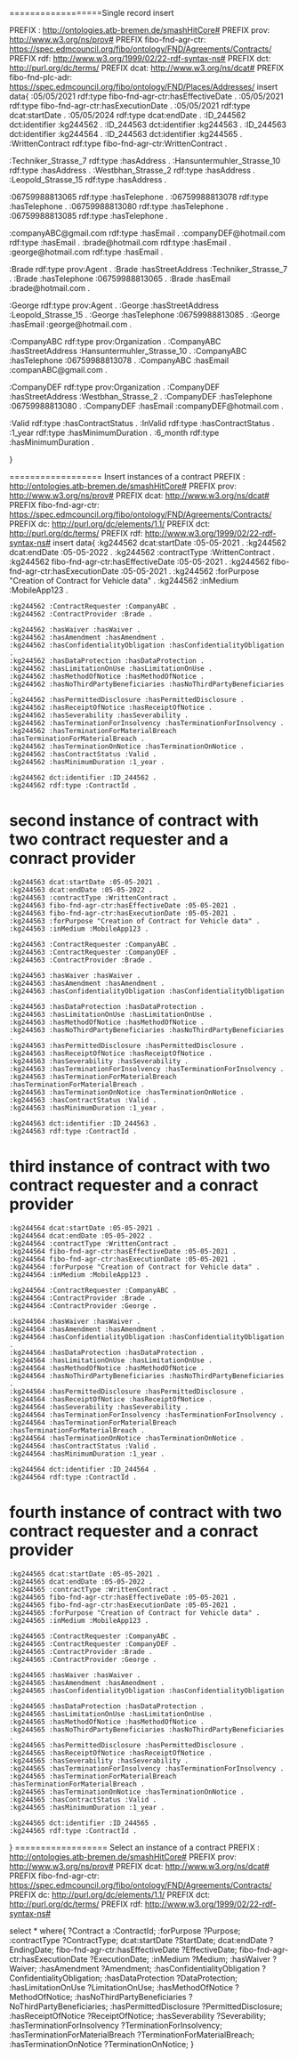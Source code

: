 ==================Single record insert

PREFIX : <http://ontologies.atb-bremen.de/smashHitCore#>
PREFIX prov: <http://www.w3.org/ns/prov#>
PREFIX fibo-fnd-agr-ctr: <https://spec.edmcouncil.org/fibo/ontology/FND/Agreements/Contracts/>
PREFIX rdf: <http://www.w3.org/1999/02/22-rdf-syntax-ns#>
PREFIX dct: <http://purl.org/dc/terms/>
PREFIX dcat: <http://www.w3.org/ns/dcat#>
PREFIX fibo-fnd-plc-adr: <https://spec.edmcouncil.org/fibo/ontology/FND/Places/Addresses/>
insert data{
   :05\/05\/2021 rdf:type fibo-fnd-agr-ctr:hasEffectiveDate .
   :05\/05\/2021 rdf:type fibo-fnd-agr-ctr:hasExecutionDate .
   :05\/05\/2021 rdf:type dcat:startDate .
   :05\/05\/2024 rdf:type dcat:endDate .
   :ID_244562  dct:identifier :kg244562 .
   :ID_244563  dct:identifier :kg244563 .
   :ID_244563  dct:identifier :kg244564 .
   :ID_244563  dct:identifier :kg244565 .
   :WrittenContract rdf:type fibo-fnd-agr-ctr:WrittenContract .
    
   :Techniker_Strasse_7 rdf:type :hasAddress  .
   :Hansuntermuhler_Strasse_10 rdf:type :hasAddress  .
   :Westbhan_Strasse_2 rdf:type :hasAddress  .
   :Leopold_Strasse_15 rdf:type :hasAddress .
   
   :06759988813065 rdf:type :hasTelephone .
   :06759988813078 rdf:type :hasTelephone .
   :06759988813080 rdf:type :hasTelephone .
   :06759988813085 rdf:type :hasTelephone .
   
   :companyABC\@gmail.com rdf:type :hasEmail .
   :companyDEF\@hotmail.com rdf:type :hasEmail .
   :brade\@hotmail.com rdf:type :hasEmail .
   :george\@hotmail.com rdf:type :hasEmail .
    
   :Brade rdf:type prov:Agent .
   :Brade :hasStreetAddress :Techniker_Strasse_7 .
   :Brade :hasTelephone :06759988813065 .
   :Brade :hasEmail :brade\@hotmail.com .
    
   :George rdf:type prov:Agent .
   :George :hasStreetAddress :Leopold_Strasse_15 .
   :George :hasTelephone :06759988813085 .
   :George :hasEmail :george\@hotmail.com .
    
   :CompanyABC rdf:type prov:Organization . 
   :CompanyABC :hasStreetAddress :Hansuntermuhler_Strasse_10 .
   :CompanyABC :hasTelephone :06759988813078 .
   :CompanyABC :hasEmail :companABC\@gmail.com .
   
   :CompanyDEF rdf:type prov:Organization . 
   :CompanyDEF :hasStreetAddress :Westbhan_Strasse_2 .
   :CompanyDEF :hasTelephone :06759988813080 .
   :CompanyDEF :hasEmail :companyDEF\@hotmail.com .
   
   :Valid rdf:type :hasContractStatus .
   :InValid rdf:type :hasContractStatus .
   :1_year rdf:type :hasMinimumDuration .
   :6_month rdf:type :hasMinimumDuration .
   
}

================== Insert instances of a contract
PREFIX : <http://ontologies.atb-bremen.de/smashHitCore#>
PREFIX prov: <http://www.w3.org/ns/prov#>
PREFIX dcat: <http://www.w3.org/ns/dcat#>
PREFIX fibo-fnd-agr-ctr: <https://spec.edmcouncil.org/fibo/ontology/FND/Agreements/Contracts/>
PREFIX dc: <http://purl.org/dc/elements/1.1/>
PREFIX dct: <http://purl.org/dc/terms/>
PREFIX rdf: <http://www.w3.org/1999/02/22-rdf-syntax-ns#>
insert data{
    :kg244562 dcat:startDate :05-05-2021 .
    :kg244562 dcat:endDate :05-05-2022 .
    :kg244562 :contractType :WrittenContract .
    :kg244562 fibo-fnd-agr-ctr:hasEffectiveDate :05-05-2021 .
    :kg244562 fibo-fnd-agr-ctr:hasExecutionDate :05-05-2021 .
    :kg244562 :forPurpose "Creation of Contract for Vehicle data" .
    :kg244562 :inMedium :MobileApp123 .
    
    :kg244562 :ContractRequester :CompanyABC .
    :kg244562 :ContractProvider :Brade .
    
    :kg244562 :hasWaiver :hasWaiver .
    :kg244562 :hasAmendment :hasAmendment .
    :kg244562 :hasConfidentialityObligation :hasConfidentialityObligation .
    :kg244562 :hasDataProtection :hasDataProtection .
    :kg244562 :hasLimitationOnUse :hasLimitationOnUse .
    :kg244562 :hasMethodOfNotice :hasMethodOfNotice .
    :kg244562 :hasNoThirdPartyBeneficiaries :hasNoThirdPartyBeneficiaries .
    :kg244562 :hasPermittedDisclosure :hasPermittedDisclosure .
    :kg244562 :hasReceiptOfNotice :hasReceiptOfNotice .
    :kg244562 :hasSeverability :hasSeverability .
    :kg244562 :hasTerminationForInsolvency :hasTerminationForInsolvency .
    :kg244562 :hasTerminationForMaterialBreach :hasTerminationForMaterialBreach .
    :kg244562 :hasTerminationOnNotice :hasTerminationOnNotice .
    :kg244562 :hasContractStatus :Valid .
    :kg244562 :hasMinimumDuration :1_year .
    
    :kg244562 dct:identifier :ID_244562 .
    :kg244562 rdf:type :ContractId .
    
#    second instance of contract with two contract requester and a conract provider
    :kg244563 dcat:startDate :05-05-2021 .
    :kg244563 dcat:endDate :05-05-2022 .
    :kg244563 :contractType :WrittenContract .
    :kg244563 fibo-fnd-agr-ctr:hasEffectiveDate :05-05-2021 .
    :kg244563 fibo-fnd-agr-ctr:hasExecutionDate :05-05-2021 .
    :kg244563 :forPurpose "Creation of Contract for Vehicle data" .
    :kg244563 :inMedium :MobileApp123 .
    
    :kg244563 :ContractRequester :CompanyABC .
    :kg244563 :ContractRequester :CompanyDEF .
    :kg244563 :ContractProvider :Brade .
    
    :kg244563 :hasWaiver :hasWaiver .
    :kg244563 :hasAmendment :hasAmendment .
    :kg244563 :hasConfidentialityObligation :hasConfidentialityObligation .
    :kg244563 :hasDataProtection :hasDataProtection .
    :kg244563 :hasLimitationOnUse :hasLimitationOnUse .
    :kg244563 :hasMethodOfNotice :hasMethodOfNotice .
    :kg244563 :hasNoThirdPartyBeneficiaries :hasNoThirdPartyBeneficiaries .
    :kg244563 :hasPermittedDisclosure :hasPermittedDisclosure .
    :kg244563 :hasReceiptOfNotice :hasReceiptOfNotice .
    :kg244563 :hasSeverability :hasSeverability .
    :kg244563 :hasTerminationForInsolvency :hasTerminationForInsolvency .
    :kg244563 :hasTerminationForMaterialBreach :hasTerminationForMaterialBreach .
    :kg244563 :hasTerminationOnNotice :hasTerminationOnNotice .
    :kg244563 :hasContractStatus :Valid .
    :kg244563 :hasMinimumDuration :1_year .
    
    :kg244563 dct:identifier :ID_244563 .
    :kg244563 rdf:type :ContractId .
    
#    third instance of contract with two contract requester and a conract provider
    :kg244564 dcat:startDate :05-05-2021 .
    :kg244564 dcat:endDate :05-05-2022 .
    :kg244564 :contractType :WrittenContract .
    :kg244564 fibo-fnd-agr-ctr:hasEffectiveDate :05-05-2021 .
    :kg244564 fibo-fnd-agr-ctr:hasExecutionDate :05-05-2021 .
    :kg244564 :forPurpose "Creation of Contract for Vehicle data" .
    :kg244564 :inMedium :MobileApp123 .
    
    :kg244564 :ContractRequester :CompanyABC .
    :kg244564 :ContractProvider :Brade .
    :kg244564 :ContractProvider :George .
   
    :kg244564 :hasWaiver :hasWaiver .
    :kg244564 :hasAmendment :hasAmendment .
    :kg244564 :hasConfidentialityObligation :hasConfidentialityObligation .
    :kg244564 :hasDataProtection :hasDataProtection .
    :kg244564 :hasLimitationOnUse :hasLimitationOnUse .
    :kg244564 :hasMethodOfNotice :hasMethodOfNotice .
    :kg244564 :hasNoThirdPartyBeneficiaries :hasNoThirdPartyBeneficiaries .
    :kg244564 :hasPermittedDisclosure :hasPermittedDisclosure .
    :kg244564 :hasReceiptOfNotice :hasReceiptOfNotice .
    :kg244564 :hasSeverability :hasSeverability .
    :kg244564 :hasTerminationForInsolvency :hasTerminationForInsolvency .
    :kg244564 :hasTerminationForMaterialBreach :hasTerminationForMaterialBreach .
    :kg244564 :hasTerminationOnNotice :hasTerminationOnNotice .
    :kg244564 :hasContractStatus :Valid .
    :kg244564 :hasMinimumDuration :1_year .
   
    :kg244564 dct:identifier :ID_244564 .
    :kg244564 rdf:type :ContractId .
#    fourth instance of contract with two contract requester and a conract provider
    :kg244565 dcat:startDate :05-05-2021 .
    :kg244565 dcat:endDate :05-05-2022 .
    :kg244565 :contractType :WrittenContract .
    :kg244565 fibo-fnd-agr-ctr:hasEffectiveDate :05-05-2021 .
    :kg244565 fibo-fnd-agr-ctr:hasExecutionDate :05-05-2021 .
    :kg244565 :forPurpose "Creation of Contract for Vehicle data" .
    :kg244565 :inMedium :MobileApp123 .
    
    :kg244565 :ContractRequester :CompanyABC .
    :kg244565 :ContractRequester :CompanyDEF .
    :kg244565 :ContractProvider :Brade .
    :kg244565 :ContractProvider :George .
   
    :kg244565 :hasWaiver :hasWaiver .
    :kg244565 :hasAmendment :hasAmendment .
    :kg244565 :hasConfidentialityObligation :hasConfidentialityObligation .
    :kg244565 :hasDataProtection :hasDataProtection .
    :kg244565 :hasLimitationOnUse :hasLimitationOnUse .
    :kg244565 :hasMethodOfNotice :hasMethodOfNotice .
    :kg244565 :hasNoThirdPartyBeneficiaries :hasNoThirdPartyBeneficiaries .
    :kg244565 :hasPermittedDisclosure :hasPermittedDisclosure .
    :kg244565 :hasReceiptOfNotice :hasReceiptOfNotice .
    :kg244565 :hasSeverability :hasSeverability .
    :kg244565 :hasTerminationForInsolvency :hasTerminationForInsolvency .
    :kg244565 :hasTerminationForMaterialBreach :hasTerminationForMaterialBreach .
    :kg244565 :hasTerminationOnNotice :hasTerminationOnNotice .
    :kg244565 :hasContractStatus :Valid .
    :kg244565 :hasMinimumDuration :1_year .
   
    :kg244565 dct:identifier :ID_244565 .
    :kg244565 rdf:type :ContractId .
    
}
================== Select an instance of a contract
PREFIX : <http://ontologies.atb-bremen.de/smashHitCore#>
PREFIX prov: <http://www.w3.org/ns/prov#>
PREFIX dcat: <http://www.w3.org/ns/dcat#>
PREFIX fibo-fnd-agr-ctr: <https://spec.edmcouncil.org/fibo/ontology/FND/Agreements/Contracts/>
PREFIX dc: <http://purl.org/dc/elements/1.1/>
PREFIX dct: <http://purl.org/dc/terms/>
PREFIX rdf: <http://www.w3.org/1999/02/22-rdf-syntax-ns#>

select * 
where{
    ?Contract a :ContractId;
              :forPurpose ?Purpose;
              :contractType ?ContractType;
              dcat:startDate ?StartDate;
              dcat:endDate ?EndingDate;
              fibo-fnd-agr-ctr:hasEffectiveDate ?EffectiveDate;
    		  fibo-fnd-agr-ctr:hasExecutionDate ?ExecutionDate;
              :inMedium ?Medium;
              :hasWaiver ?Waiver;
              :hasAmendment ?Amendment;
              :hasConfidentialityObligation ?ConfidentialityObligation;
              :hasDataProtection ?DataProtection;
              :hasLimitationOnUse ?LimitationOnUse;
              :hasMethodOfNotice ?MethodOfNotice;
              :hasNoThirdPartyBeneficiaries ?NoThirdPartyBeneficiaries;
              :hasPermittedDisclosure ?PermittedDisclosure;
              :hasReceiptOfNotice ?ReceiptOfNotice;
              :hasSeverability ?Severability;
              :hasTerminationForInsolvency ?TerminationForInsolvency;
              :hasTerminationForMaterialBreach ?TerminationForMaterialBreach;
              :hasTerminationOnNotice ?TerminationOnNotice;
}